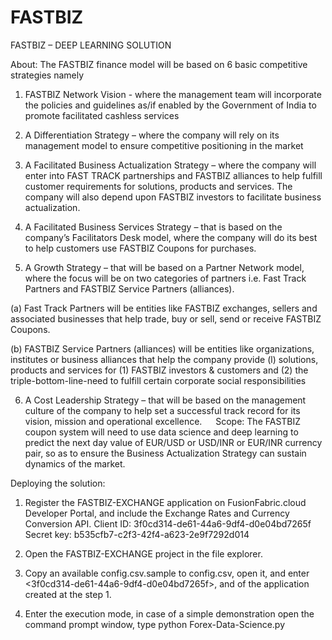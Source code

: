 # FASTBIZ

FASTBIZ – DEEP LEARNING SOLUTION

About:
The FASTBIZ finance model will be based on 6 basic competitive strategies namely

1. FASTBIZ Network Vision - where the management team will incorporate the policies and guidelines as/if enabled by the Government of India to promote facilitated cashless services

2. A Differentiation Strategy – where the company will rely on its management model to ensure competitive positioning in the market

3. A Facilitated Business Actualization Strategy – where the company will enter into FAST TRACK partnerships and FASTBIZ alliances to help fulfill customer requirements for solutions, products and services. The company will also depend upon FASTBIZ investors to facilitate business actualization.

4. A Facilitated Business Services Strategy – that is based on the company’s Facilitators Desk model, where the company will do its best to help customers use FASTBIZ Coupons for purchases.

5. A Growth Strategy – that will be based on a Partner Network model, where the focus will be on two categories of partners i.e. Fast Track Partners and FASTBIZ Service Partners (alliances).

(a) Fast Track Partners will be entities like FASTBIZ exchanges, sellers and associated businesses that help trade, buy or sell, send or receive FASTBIZ Coupons. 

(b) FASTBIZ Service Partners (alliances) will be entities like organizations, institutes or business alliances that help the company provide (l) solutions, products and services for (1) FASTBIZ investors & customers and (2) the triple-bottom-line-need to fulfill certain corporate social responsibilities

6. A Cost Leadership Strategy – that will be based on the management culture of the company to help set a successful track record for its vision, mission and operational excellence.
 
Scope: 
The FASTBIZ coupon system will need to use data science and deep learning
to predict the next day value of EUR/USD or USD/INR or EUR/INR currency pair, 
so as to ensure the Business Actualization Strategy can sustain dynamics of the market.

Deploying the solution:
1.	Register the FASTBIZ-EXCHANGE application on FusionFabric.cloud Developer Portal, and include the Exchange Rates and Currency Conversion API.
Client ID: 3f0cd314-de61-44a6-9df4-d0e04bd7265f 
Secret key: b535cfb7-c2f3-42f4-a623-2e9f7292d014

2.	Open the FASTBIZ-EXCHANGE project in the file explorer.

3.	Copy an available config.csv.sample to config.csv, open it, and enter <3f0cd314-de61-44a6-9df4-d0e04bd7265f>, and <b535cfb7-c2f3-42f4-a623-2e9f7292d014> of the application created at the step 1.

4. Enter the execution mode, in case of a simple demonstration open the command prompt
window, type python Forex-Data-Science.py

